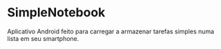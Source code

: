 # SimpleNotebook

Aplicativo Android feito para carregar a armazenar tarefas simples numa lista em seu smartphone.
